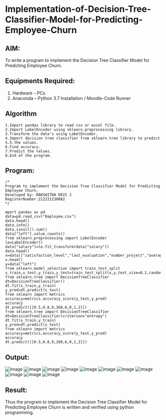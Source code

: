 # Implementation-of-Decision-Tree-Classifier-Model-for-Predicting-Employee-Churn

## AIM:
To write a program to implement the Decision Tree Classifier Model for Predicting Employee Churn.

## Equipments Required:
1. Hardware – PCs
2. Anaconda – Python 3.7 Installation / Moodle-Code Runner

## Algorithm
```
1.Import pandas library to read csv or excel file.
2.Import LabelEncoder using sklearn.preprocessing library.
3.Transform the data's using LabelEncoder.
4.Import decision tree classifier from sklearn.tree library to predict 5.5.the values.
6.Find accuracy.
7.Predict the values.
8.End of the program.
```

## Program:
```
/*
Program to implement the Decision Tree Classifier Model for Predicting Employee Churn.
Developed by: RAKSHITHA DEVI J
RegisterNumber:212221230082 
*/
```
```
mport pandas as pd
data=pd.read_csv("Employee.csv")
data.head()
data.info()
data.isnull().sum()
data["left"].value_counts()
from sklearn.preprocessing import LabelEncoder
le=LabelEncoder()
data["salary"]=le.fit_transform(data["salary"])
data.head()
x=data[["satisfaction_level","last_evaluation","number_project","average_montly_hours","time_spend_company","Work_accident","promotion_last_5years","salary"]]
x.head()
y=data["left"]
from sklearn.model_selection import train_test_split
x_train,x_test,y_train,y_test=train_test_split(x,y,test_size=0.2,random_state=100)
from sklearn.tree import DecisionTreeClassifier
dt=DecisionTreeClassifier()
dt.fit(x_train,y_train)
y_pred=dt.predict(x_test)
from sklearn import metrics
accuracy=metrics.accuracy_score(y_test,y_pred)
accuracy
dt.predict([[0.5,0.8,9,260,6,0,1,2]])
from sklearn.tree import DecisionTreeClassifier
dt=DecisionTreeClassifier(criterion="entropy")
dt.fit(x_train,y_train)
y_pred=dt.predict(x_test)
from sklearn import metrics
accuracy=metrics.accuracy_score(y_test,y_pred)
accuracy
dt.predict([[0.5,0.8,9,260,6,0,1,2]])
```

## Output:
![image](https://user-images.githubusercontent.com/94165326/169459552-bbc60e5c-d87a-414c-a593-86c1850f89eb.png)
![image](https://user-images.githubusercontent.com/94165326/169459583-388dfdb9-d8d1-4747-bde5-8d3949ea295b.png)
![image](https://user-images.githubusercontent.com/94165326/169459624-e3836335-c5aa-4a72-806e-9998d75f9ecf.png)
![image](https://user-images.githubusercontent.com/94165326/169459675-1446d4c9-8806-4948-8860-a1117c9257e9.png)
![image](https://user-images.githubusercontent.com/94165326/169459730-f3293925-067c-4822-bd75-fed5d5f410ce.png)
![image](https://user-images.githubusercontent.com/94165326/169459769-412c0b30-0231-4738-880e-f9a4170c22cd.png)
![image](https://user-images.githubusercontent.com/94165326/169459806-ad106304-3ca3-4f64-b3b3-c3cb8846ac67.png)
![image](https://user-images.githubusercontent.com/94165326/169459841-1cc66fb5-190c-4187-8c4c-e866182da400.png)
![image](https://user-images.githubusercontent.com/94165326/169459864-3054f489-a343-452d-8f40-8ef0858a2223.png)
![image](https://user-images.githubusercontent.com/94165326/169459903-e1a53aeb-d64e-4f4c-a7b2-aa82fa614476.png)
![image](https://user-images.githubusercontent.com/94165326/169459958-b3117df7-7042-4e82-9bc1-36e6f3930b69.png)





## Result:
Thus the program to implement the  Decision Tree Classifier Model for Predicting Employee Churn is written and verified using python programming.
